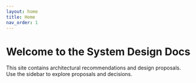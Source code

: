 ```yaml
---
layout: home
title: Home
nav_order: 1
---
```


# Welcome to the System Design Docs

This site contains architectural recommendations and design proposals. Use the sidebar to explore proposals and decisions.